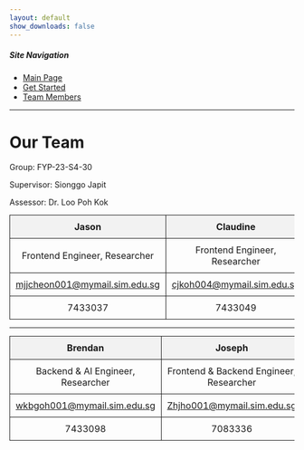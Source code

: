 ```yaml
---
layout: default
show_downloads: false
---
```


##### Site Navigation

* [Main Page](./index.html)
* [Get Started](./install.html)
* [Team Members](./team.html)

* * *

# Our Team

Group: FYP-23-S4-30

Supervisor: Sionggo Japit

Assessor: Dr. Loo Poh Kok

<style>
  table {
    margin: 0 auto;
    border-collapse: collapse;
    width: 100%;
  }

  th, td {
    border: 1px solid #1d1d1d; 
    padding: 10px;
    text-align: left;
  }

  th {
    background-color: #f2f2f2;
  }
</style>

|   **Jason**   | **Claudine**  |  **Elliot**   |
| :--------------: | :--------------: | :--------------: |
| Frontend Engineer, Researcher | Frontend Engineer, Researcher | Backend & AI Engineer, Researcher |
| mjjcheon001@mymail.sim.edu.sg | cjkoh004@mymail.sim.edu.sg | anderson001@mymail.sim.edu.sg |
| 7433037 | 7433049 | 7432975 |

---

|  **Brendan**  |  **Joseph**   |
| :--------------: | :--------------: |
| Backend & AI Engineer, Researcher | Frontend & Backend Engineer, Researcher |
| wkbgoh001@mymail.sim.edu.sg | Zhjho001@mymail.sim.edu.sg |
| 7433098 | 7083336 |
